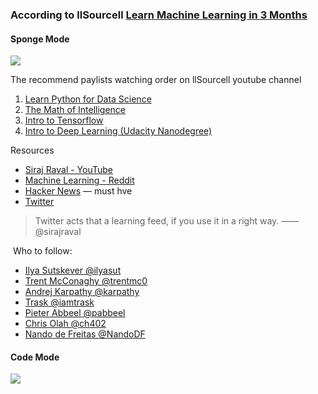 ### According to llSourcell [Learn Machine Learning in 3 Months](https://www.youtube.com/watch?v=Cr6VqTRO1v0) 

#### Sponge Mode

![](https://i.imgur.com/okfzknX.png)

The recommend paylists watching order on llSourcell youtube channel

1. [Learn Python for Data Science](https://www.youtube.com/watch?v=T5pRlIbr6gg&list=PL2-dafEMk2A6QKz1mrk1uIGfHkC1zZ6UU)
2. [The Math of Intelligence](https://www.youtube.com/watch?v=xRJCOz3AfYY&list=PL2-dafEMk2A7mu0bSksCGMJEmeddU_H4D)
3. [Intro to Tensorflow](https://www.youtube.com/watch?v=2FmcHiLCwTU&list=PL2-dafEMk2A7EEME489DsI468AB0wQsMV)
4. [Intro to Deep Learning (Udacity Nanodegree)](https://www.youtube.com/watch?v=vOppzHpvTiQ&list=PL2-dafEMk2A7YdKv4XfKpfbTH5z6rEEj3)

Resources
- [Siraj Raval - YouTube](https://www.youtube.com/channel/UCWN3xxRkmTPmbKwht9FuE5A/featured)
- [Machine Learning - Reddit](https://www.reddit.com/r/MachineLearning/)
- [Hacker News](https://news.ycombinator.com) — must hve
- [Twitter](https://twitter.com)


> Twitter acts that a learning feed, if you use it in a right way. —— @sirajraval

​	Who to follow:

- [Ilya Sutskever @ilyasut](https://twitter.com/ilyasut)
- [Trent McConaghy @trentmc0](https://twitter.com/trentmc0)
- [Andrej Karpathy @karpathy](https://twitter.com/karpathy)
- [Trask @iamtrask](https://twitter.com/iamtrask)
- [Pieter Abbeel @pabbeel](https://twitter.com/pabbeel)
- [Chris Olah @ch402](https://twitter.com/ch402)
- [Nando de Freitas @NandoDF](https://twitter.com/NandoDF)



#### Code Mode

![](https://i.imgur.com/8RX4iis.png)
